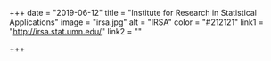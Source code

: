 +++
date = "2019-06-12"
title = "Institute for Research in Statistical Applications"
image = "irsa.jpg"
alt = "IRSA"
color = "#212121"
link1 = "http://irsa.stat.umn.edu/"
link2 = ""

+++
